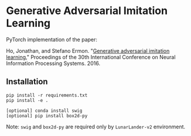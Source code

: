 # Generative Adversarial Imitation Learning

PyTorch implementation of the paper:

Ho, Jonathan, and Stefano Ermon. "[Generative adversarial imitation learning.](https://arxiv.org/pdf/1606.03476.pdf)" Proceedings of the 30th International Conference on Neural Information Processing Systems. 2016.

## Installation
```commandline
pip install -r requirements.txt
pip install -e .

[optional] conda install swig
[optional] pip install box2d-py
```

Note: ```swig``` and ```box2d-py``` are required only by ```LunarLander-v2``` environment.